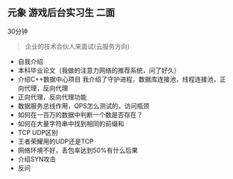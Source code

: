 ## 元象 游戏后台实习生 二面
30分钟
> 企业的技术合伙人来面试(云服务方向)
- 自我介绍
- 本科毕业论文（我做的注意力网络的推荐系统，问了好久）
- 介绍C++数据中心项目 我介绍了守护进程，数据库连接池，线程连接池，正向代理，反向代理
- 正向代理，反向代理功能
- 数据服务总线作用，QPS怎么测试的，访问瓶颈
- 如何在一百万的数据中判断一个数是否存在？  
- 如何在大量字符串中找到相同的前缀和
- TCP UDP区别
- 王者荣耀用的UDP还是TCP
- 网络环境不好，丢包率达到50%有什么后果
- 介绍SYN攻击
- 反问